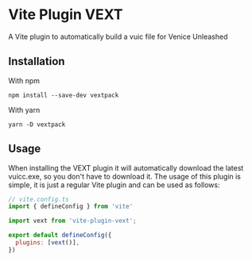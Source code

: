 # Vite Plugin VEXT
A Vite plugin to automatically build a vuic file for Venice Unleashed

## Installation
With npm
```
npm install --save-dev vextpack
```

With yarn
```
yarn -D vextpack
```

## Usage
When installing the VEXT plugin it will automatically download the latest vuicc.exe, so you don't have to download it.
The usage of this plugin is simple, it is just a regular Vite plugin and can be used as follows:
```js
// vite.config.ts
import { defineConfig } from 'vite'

import vext from 'vite-plugin-vext';

export default defineConfig({
  plugins: [vext()],
})
```